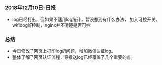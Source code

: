 ### 2018年12月10日-日报
- log已经打出，但如果不适用log统计，暂没想到有什么办法， 加入可控开关，wifidog好控制，nginx并不清楚是否可控  
  


### 总结  
- 今日修改了网页上打印log的问题，增加微信认证log。  
- 整体了解了网页认证流程，源推送log已经覆盖了几个重要的点。  

  

    

